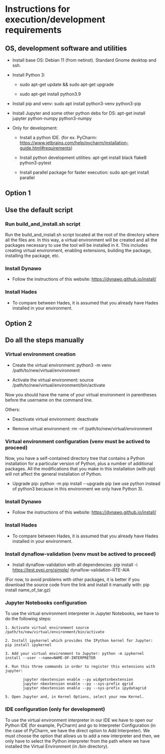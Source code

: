 
# Instructions for execution/development requirements

## OS, development software and utilities

- Install base OS: Debian 11 (from netinst). Standard Gnome desktop and ssh.

- Install Python 3: 

	- sudo apt-get update && sudo apt-get upgrade

	- sudo apt-get install python3.9

- Install pip and venv: sudo apt install python3-venv python3-pip

- Install Jupyter and some other python debs for DS: apt-get install jupyter python-numpy python3-numpy

- Only for development:

	- Install a python IDE. (for ex. PyCharm: https://www.jetbrains.com/help/pycharm/installation-guide.html#requirements)

	- Install python development utilities: apt-get install black flake8 python3-pytest
	
	- Install parallel package for faster execution: sudo apt-get install parallel



## Option 1
## Use the default script 

### Run build_and_install.sh script
Run the build_and_install.sh script located at the root of the directory where all the files are. In this way, a virtual environment will be created and all the packages necessary to use the tool will be installed in it. This includes creating virtual environment, enabling extensions, building the package, installing the package, etc. 

### Install Dynawo

- Follow the instructions of this website: https://dynawo.github.io/install/


### Install Hades

- To compare between Hades, it is assumed that you already have Hades installed in your environment.

## Option 2
## Do all the steps manually 

### Virtual environment creation

- Create the virtual environment: python3 -m venv /path/to/new/virtual/environment

- Activate the virtual environment: source /path/to/new/virtual/environment/bin/activate

Now you should have the name of your virtual environment in parentheses before the username on the command line.

Others:

- Deactivate virtual environment: deactivate

- Remove virtual environment: rm -rf /path/to/new/virtual/environment


### Virtual environment configuration (venv must be actived to proceed)

Now, you have a self-contained directory tree that contains a Python installation for a particular version of Python, plus a number of additional packages. All the modifications that you make in this installation (with pip) will not affect the general installation of Python.

- Upgrade pip: python -m pip install --upgrade pip (we use python instead of python3 because in this environment we only have Python 3).


### Install Dynawo

- Follow the instructions of this website: https://dynawo.github.io/install/


### Install Hades

- To compare between Hades, it is assumed that you already have Hades installed in your environment.


### Install dynaflow-validation (venv must be actived to proceed)

- Install dynaflow-validation with all dependencies: pip install -i https://test.pypi.org/simple/ dynaflow-validation-RTE-AIA

(For now, to avoid problems with other packages, it is better if you download the source code from the link and install it manually with: pip install name_of_tar.gz)
	

### Jupyter Notebooks configuration

To use the virtual environment interpreter in Jupyter Notebooks, we have to do the following steps:

	1. Activate virtual environment source /path/to/new/virtual/environment/bin/activate

	2. Install ipykernel which provides the IPython kernel for Jupyter: pip install ipykernel

	3. Add your virtual environment to Jupyter: python -m ipykernel install --user --name=NAME-OF-INTERPRETER

	4. Run this three commands in order to register this extensions with jupyter: 
        	
        	jupyter nbextension enable --py widgetsnbextension
        	jupyter nbextension enable --py --sys-prefix qgrid
        	jupyter nbextension enable --py --sys-prefix ipydatagrid

	5. Open Jupyter and, in Kernel Options, select your new Kernel.


### IDE configuration (only for development)
	
To use the virtual environment interpreter in our IDE we have to open our Python IDE (for example, PyCharm) and go to Interpreter Configuration (in the case of PyCharm, we have the direct option to Add Interpreter). We must choose the option that allows us to add a new interpreter and then, we only have to select the Python interpreter from the path where we have installed the Virtual Environment (in /bin directory).


